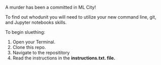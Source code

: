 A murder has been a committed in ML City!

To find out whodunit you will need to utilize your new command line, git, and Jupyter notebooks skills.  

To begin sluething:
    <ol> 
        <li>Open your Terminal.</li>
        <li>Clone this repo.</li>
        <li>Navigate to the reposititory</li>
        <li>Read the instructions in the <strong>instructions.txt.<strong> file.</li>
    </ol>